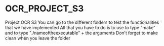 # OCR_PROJECT_S3
Project OCR S3
You can go to the different folders to test the functionalities that we have implemented
All that you have to do is to use to type "make" and to type "./nameoftheexecutable" + the arguments
Don't forget to make clean when you leave the folder
